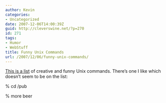 ```yaml
---
author: Kevin
categories:
- Uncategorized
date: 2007-12-06T14:00:39Z
guid: http://cleverswine.net/?p=270
id: 271
tags:
- Humor
- WebStuff
title: Funny Unix Commands
url: /2007/12/06/funny-unix-commands/
---
```


[This is a list](http://www.geekoftheday.com/geek-jokes/classic-geek-jokes-funny-unix-commands.html) of creative and funny Unix commands. There&#8217;s one I like which doesn&#8217;t seem to be on the list:

% cd /pub
  
% more beer